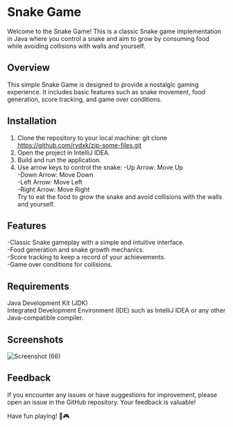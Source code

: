 # Snake Game
Welcome to the Snake Game! This is a classic Snake game implementation in Java where you control a snake and aim to grow by consuming food while avoiding collisions with walls and yourself.

## Overview
This simple Snake Game is designed to provide a nostalgic gaming experience. It includes basic features such as snake movement, food generation, score tracking, and game over conditions.

## Installation

1. Clone the repository to your local machine:
   git clone https://github.com/rvdxk/zip-some-files.git
2. Open the project in IntelliJ IDEA.
3. Build and run the application.
4. Use arrow keys to control the snake:
-Up Arrow: Move Up<br>
-Down Arrow: Move Down<br>
-Left Arrow: Move Left<br>
-Right Arrow: Move Right<br>
Try to eat the food to grow the snake and avoid collisions with the walls and yourself.<br>

## Features
-Classic Snake gameplay with a simple and intuitive interface.<br>
-Food generation and snake growth mechanics.<br>
-Score tracking to keep a record of your achievements.<br>
-Game over conditions for collisions.<br>

## Requirements
Java Development Kit (JDK)<br>
Integrated Development Environment (IDE) such as IntelliJ IDEA or any other Java-compatible compiler.<br>

## Screenshots
![Screenshot (66)](https://github.com/rvdxk/snake-game/assets/136000622/4230f72c-36fe-441b-aea1-28dfb5335bea)

## Feedback
If you encounter any issues or have suggestions for improvement, please open an issue in the GitHub repository. Your feedback is valuable!

Have fun playing! 🐍🎮
